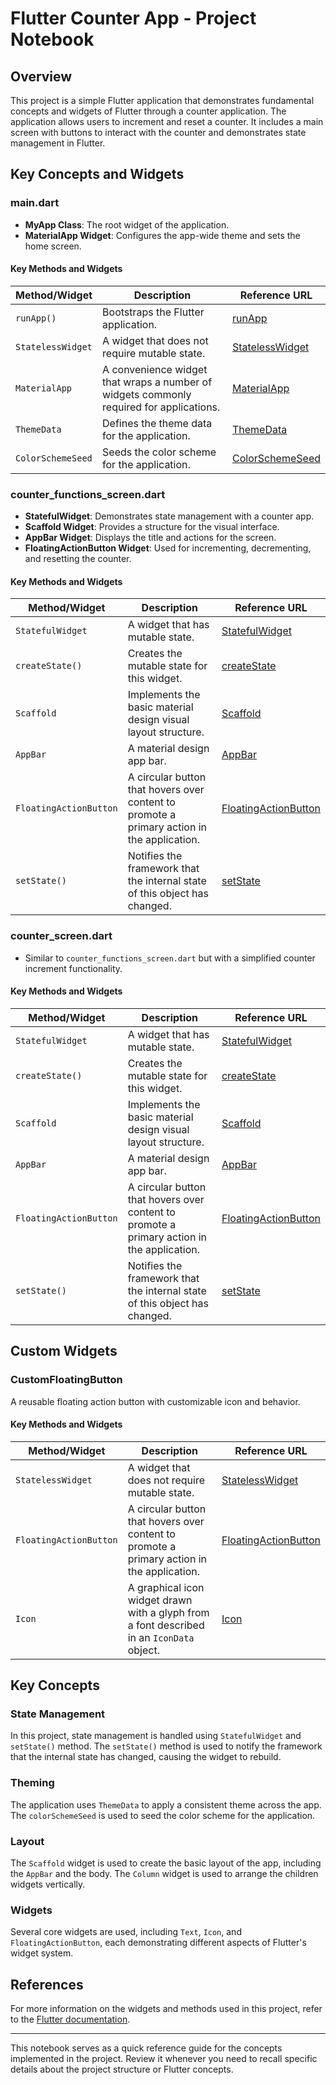 # Flutter Counter App - Project Notebook

## Overview

This project is a simple Flutter application that demonstrates fundamental concepts and widgets of Flutter through a counter application. The application allows users to increment and reset a counter. It includes a main screen with buttons to interact with the counter and demonstrates state management in Flutter.

## Key Concepts and Widgets

### main.dart

- **MyApp Class**: The root widget of the application.
- **MaterialApp Widget**: Configures the app-wide theme and sets the home screen.

#### Key Methods and Widgets

| Method/Widget                  | Description                                                                                  | Reference URL                                      |
|--------------------------------|----------------------------------------------------------------------------------------------|----------------------------------------------------|
| `runApp()`                     | Bootstraps the Flutter application.                                                          | [runApp](https://api.flutter.dev/flutter/widgets/runApp.html) |
| `StatelessWidget`              | A widget that does not require mutable state.                                                | [StatelessWidget](https://api.flutter.dev/flutter/widgets/StatelessWidget-class.html) |
| `MaterialApp`                  | A convenience widget that wraps a number of widgets commonly required for applications.      | [MaterialApp](https://api.flutter.dev/flutter/material/MaterialApp-class.html) |
| `ThemeData`                    | Defines the theme data for the application.                                                  | [ThemeData](https://api.flutter.dev/flutter/material/ThemeData-class.html) |
| `ColorSchemeSeed`              | Seeds the color scheme for the application.                                                  | [ColorSchemeSeed](https://api.flutter.dev/flutter/material/ThemeData/colorSchemeSeed.html) |

### counter_functions_screen.dart

- **StatefulWidget**: Demonstrates state management with a counter app.
- **Scaffold Widget**: Provides a structure for the visual interface.
- **AppBar Widget**: Displays the title and actions for the screen.
- **FloatingActionButton Widget**: Used for incrementing, decrementing, and resetting the counter.

#### Key Methods and Widgets

| Method/Widget                  | Description                                                                                  | Reference URL                                      |
|--------------------------------|----------------------------------------------------------------------------------------------|----------------------------------------------------|
| `StatefulWidget`               | A widget that has mutable state.                                                             | [StatefulWidget](https://api.flutter.dev/flutter/widgets/StatefulWidget-class.html) |
| `createState()`                | Creates the mutable state for this widget.                                                   | [createState](https://api.flutter.dev/flutter/widgets/StatefulWidget/createState.html) |
| `Scaffold`                     | Implements the basic material design visual layout structure.                                | [Scaffold](https://api.flutter.dev/flutter/material/Scaffold-class.html) |
| `AppBar`                       | A material design app bar.                                                                   | [AppBar](https://api.flutter.dev/flutter/material/AppBar-class.html) |
| `FloatingActionButton`         | A circular button that hovers over content to promote a primary action in the application.   | [FloatingActionButton](https://api.flutter.dev/flutter/material/FloatingActionButton-class.html) |
| `setState()`                   | Notifies the framework that the internal state of this object has changed.                   | [setState](https://api.flutter.dev/flutter/widgets/State/setState.html) |

### counter_screen.dart

- Similar to `counter_functions_screen.dart` but with a simplified counter increment functionality.

#### Key Methods and Widgets

| Method/Widget                  | Description                                                                                  | Reference URL                                      |
|--------------------------------|----------------------------------------------------------------------------------------------|----------------------------------------------------|
| `StatefulWidget`               | A widget that has mutable state.                                                             | [StatefulWidget](https://api.flutter.dev/flutter/widgets/StatefulWidget-class.html) |
| `createState()`                | Creates the mutable state for this widget.                                                   | [createState](https://api.flutter.dev/flutter/widgets/StatefulWidget/createState.html) |
| `Scaffold`                     | Implements the basic material design visual layout structure.                                | [Scaffold](https://api.flutter.dev/flutter/material/Scaffold-class.html) |
| `AppBar`                       | A material design app bar.                                                                   | [AppBar](https://api.flutter.dev/flutter/material/AppBar-class.html) |
| `FloatingActionButton`         | A circular button that hovers over content to promote a primary action in the application.   | [FloatingActionButton](https://api.flutter.dev/flutter/material/FloatingActionButton-class.html) |
| `setState()`                   | Notifies the framework that the internal state of this object has changed.                   | [setState](https://api.flutter.dev/flutter/widgets/State/setState.html) |

## Custom Widgets

### CustomFloatingButton

A reusable floating action button with customizable icon and behavior.

#### Key Methods and Widgets

| Method/Widget                  | Description                                                                                  | Reference URL                                      |
|--------------------------------|----------------------------------------------------------------------------------------------|----------------------------------------------------|
| `StatelessWidget`              | A widget that does not require mutable state.                                                | [StatelessWidget](https://api.flutter.dev/flutter/widgets/StatelessWidget-class.html) |
| `FloatingActionButton`         | A circular button that hovers over content to promote a primary action in the application.   | [FloatingActionButton](https://api.flutter.dev/flutter/material/FloatingActionButton-class.html) |
| `Icon`                         | A graphical icon widget drawn with a glyph from a font described in an `IconData` object.    | [Icon](https://api.flutter.dev/flutter/widgets/Icon-class.html) |

## Key Concepts

### State Management

In this project, state management is handled using `StatefulWidget` and `setState()` method. The `setState()` method is used to notify the framework that the internal state has changed, causing the widget to rebuild.

### Theming

The application uses `ThemeData` to apply a consistent theme across the app. The `colorSchemeSeed` is used to seed the color scheme for the application.

### Layout

The `Scaffold` widget is used to create the basic layout of the app, including the `AppBar` and the body. The `Column` widget is used to arrange the children widgets vertically.

### Widgets

Several core widgets are used, including `Text`, `Icon`, and `FloatingActionButton`, each demonstrating different aspects of Flutter's widget system.

## References

For more information on the widgets and methods used in this project, refer to the [Flutter documentation](https://flutter.dev/docs).

---

This notebook serves as a quick reference guide for the concepts implemented in the project. Review it whenever you need to recall specific details about the project structure or Flutter concepts.
